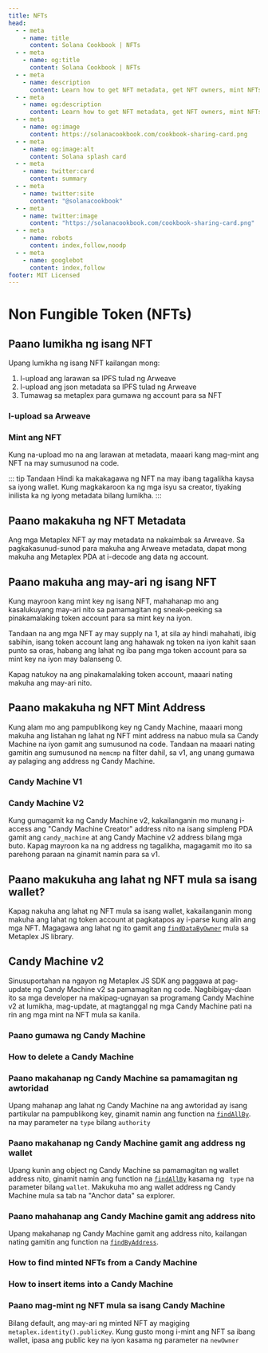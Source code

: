 ```yaml
---
title: NFTs
head:
  - - meta
    - name: title
      content: Solana Cookbook | NFTs
  - - meta
    - name: og:title
      content: Solana Cookbook | NFTs
  - - meta
    - name: description
      content: Learn how to get NFT metadata, get NFT owners, mint NFTs on Solana, and more
  - - meta
    - name: og:description
      content: Learn how to get NFT metadata, get NFT owners, mint NFTs on Solana, and more
  - - meta
    - name: og:image
      content: https://solanacookbook.com/cookbook-sharing-card.png
  - - meta
    - name: og:image:alt
      content: Solana splash card
  - - meta
    - name: twitter:card
      content: summary
  - - meta
    - name: twitter:site
      content: "@solanacookbook"
  - - meta
    - name: twitter:image
      content: "https://solanacookbook.com/cookbook-sharing-card.png"
  - - meta
    - name: robots
      content: index,follow,noodp
  - - meta
    - name: googlebot
      content: index,follow
footer: MIT Licensed
---
```


# Non Fungible Token (NFTs)

## Paano lumikha ng isang NFT

Upang lumikha ng isang NFT kailangan mong:

1. I-upload ang larawan sa IPFS tulad ng Arweave
2. I-upload ang json metadata sa IPFS tulad ng Arweave
3. Tumawag sa metaplex para gumawa ng account para sa NFT

### I-upload sa Arweave

<SolanaCodeGroup>
  <SolanaCodeGroupItem title="TS" active>

  <template v-slot:default>

@[code](@/code/nfts/upload-arweave/upload-arweave.en.ts)

  </template>

  <template v-slot:preview>

@[code](@/code/nfts/upload-arweave/upload-arweave.preview.en.ts)

  </template>

  </SolanaCodeGroupItem>
  <SolanaCodeGroupItem title="Python">
  <template v-slot:default>

@[code](@/code/nfts/upload-arweave/upload-arweave.en.py)

  </template>

  <template v-slot:preview>

@[code](@/code/nfts/upload-arweave/upload-arweave.preview.en.py)

  </template>
  </SolanaCodeGroupItem>
</SolanaCodeGroup>

### Mint ang NFT

Kung na-upload mo na ang larawan at metadata, maaari kang mag-mint
ang NFT na may sumusunod na code.

<SolanaCodeGroup>
  <SolanaCodeGroupItem title="TS" active>

  <template v-slot:default>

@[code](@/code/nfts/mint-nft/mint-nft.en.ts)

  </template>

  <template v-slot:preview>

@[code](@/code/nfts/mint-nft/mint-nft.preview.en.ts)

  </template>

  </SolanaCodeGroupItem>
</SolanaCodeGroup>

::: tip Tandaan
Hindi ka makakagawa ng NFT na may ibang tagalikha kaysa sa iyong wallet.
Kung magkakaroon ka ng mga isyu sa creator, tiyaking inilista ka ng iyong metadata
bilang lumikha.
:::

## Paano makakuha ng NFT Metadata

Ang mga Metaplex NFT ay may metadata na nakaimbak sa Arweave. Sa pagkakasunud-sunod
para makuha ang Arweave metadata, dapat mong makuha ang Metaplex PDA at
i-decode ang data ng account.

<SolanaCodeGroup>
  <SolanaCodeGroupItem title="TS" active>

  <template v-slot:default>

@[code](@/code/nfts/get-metadata/get-metadata.en.ts)

  </template>

  <template v-slot:preview>

@[code](@/code/nfts/get-metadata/get-metadata.preview.en.ts)

  </template>

  </SolanaCodeGroupItem>

</SolanaCodeGroup>

## Paano makuha ang may-ari ng isang NFT

Kung mayroon kang mint key ng isang NFT, mahahanap mo ang kasalukuyang may-ari nito
sa pamamagitan ng sneak-peeking sa pinakamalaking token account para sa mint key na iyon.

Tandaan na ang mga NFT ay may supply na 1, at sila ay hindi mahahati,
ibig sabihin, isang token account lang ang hahawak ng token na iyon kahit saan
punto sa oras, habang ang lahat ng iba pang mga token account para sa mint key na iyon
may balanseng 0.

Kapag natukoy na ang pinakamalaking token account, maaari nating makuha ang may-ari nito.

<SolanaCodeGroup>
  <SolanaCodeGroupItem title="TS" active>

  <template v-slot:default>

@[code](@/code/nfts/get-owner/get-owner.en.ts)

  </template>

  <template v-slot:preview>

@[code](@/code/nfts/get-owner/get-owner.preview.en.ts)

  </template>

  </SolanaCodeGroupItem>

</SolanaCodeGroup>

## Paano makakuha ng NFT Mint Address

Kung alam mo ang pampublikong key ng Candy Machine, maaari mong makuha ang listahan ng lahat ng NFT mint address na nabuo mula sa Candy Machine na iyon gamit ang sumusunod na code. Tandaan na maaari nating gamitin ang sumusunod na `memcmp` na filter dahil, sa v1, ang unang gumawa ay palaging ang address ng Candy Machine.

### Candy Machine V1

<SolanaCodeGroup>
<SolanaCodeGroupItem title="TS" active>

  <template v-slot:default>

@[code](@/code/nfts/nfts-mint-addresses/mint-addresses.en.ts)

  </template>

  <template v-slot:preview>

@[code](@/code/nfts/nfts-mint-addresses/mint-addresses-preview.en.ts)

  </template>

  </SolanaCodeGroupItem>

</SolanaCodeGroup>

### Candy Machine V2

Kung gumagamit ka ng Candy Machine v2, kakailanganin mo munang i-access ang "Candy Machine Creator" address nito na isang simpleng PDA gamit ang `candy_machine` at ang Candy Machine v2 address bilang mga buto. Kapag mayroon ka na ng address ng tagalikha, magagamit mo ito sa parehong paraan na ginamit namin para sa v1.

<SolanaCodeGroup>
<SolanaCodeGroupItem title="TS" active>

  <template v-slot:default>

@[code](@/code/nfts/nfts-mint-addresses/mint-addresses-v2.en.ts)

  </template>

  <template v-slot:preview>

@[code](@/code/nfts/nfts-mint-addresses/mint-addresses-preview-v2.en.ts)

  </template>

  </SolanaCodeGroupItem>

</SolanaCodeGroup>

## Paano makukuha ang lahat ng NFT mula sa isang wallet?

Kapag nakuha ang lahat ng NFT mula sa isang wallet, kakailanganin mong makuha ang lahat ng token account at pagkatapos ay i-parse kung alin ang mga NFT.
Magagawa ang lahat ng ito gamit ang [`findDataByOwner`](https://github.com/metaplex-foundation/js/blob/248b61baf89a69b88f9a461e32b1cbd54a9b0a18/src/programs/metadata/accounts/Metadata.ts#L220-L236) mula sa Metaplex JS library.

<SolanaCodeGroup>
<SolanaCodeGroupItem title="TS" active>

  <template v-slot:default>

@[code](@/code/nfts/get-all-nfts/get-all-nfts.en.ts)

  </template>

  <template v-slot:preview>

@[code](@/code/nfts/get-all-nfts/get-all-nfts.preview.en.ts)

  </template>

  </SolanaCodeGroupItem>
</SolanaCodeGroup>

## Candy Machine v2

Sinusuportahan na ngayon ng Metaplex JS SDK ang paggawa at pag-update ng Candy Machine v2 sa pamamagitan ng code. Nagbibigay-daan ito sa mga developer na makipag-ugnayan sa programang Candy Machine v2 at lumikha, mag-update, at magtanggal ng mga Candy Machine pati na rin ang mga mint na NFT mula sa kanila.

### Paano gumawa ng Candy Machine

<SolanaCodeGroup>
<SolanaCodeGroupItem title="TS" active>

  <template v-slot:default>

@[code](@/code/nfts/candy-machine/create-candy-machine.en.ts)

  </template>

  <template v-slot:preview>

@[code](@/code/nfts/candy-machine/create-candy-machine.preview.en.ts)

  </template>

  </SolanaCodeGroupItem>

</SolanaCodeGroup>

### How to delete a Candy Machine

<SolanaCodeGroup>
<SolanaCodeGroupItem title="TS" active>

  <template v-slot:default>

@[code](@/code/nfts/candy-machine/delete-candy-machine.en.ts)

  </template>

  <template v-slot:preview>

@[code](@/code/nfts/candy-machine/delete-candy-machine.preview.en.ts)

  </template>

  </SolanaCodeGroupItem>

</SolanaCodeGroup>

### Paano makahanap ng Candy Machine sa pamamagitan ng awtoridad

Upang mahanap ang lahat ng Candy Machine na ang awtoridad ay isang partikular na pampublikong key, ginamit namin ang function na [`findAllBy`](https://metaplex-foundation.github.io/js/classes/js.CandyMachinesV2Client.html#findAllBy). na may parameter na `type` bilang `authority`

<SolanaCodeGroup>
<SolanaCodeGroupItem title="TS" active>

  <template v-slot:default>

@[code](@/code/nfts/candy-machine/find-via-authority.en.ts)

  </template>

  <template v-slot:preview>

@[code](@/code/nfts/candy-machine/find-via-authority.preview.en.ts)

  </template>

  </SolanaCodeGroupItem>

</SolanaCodeGroup>

### Paano makahanap ng Candy Machine gamit ang address ng wallet

Upang kunin ang object ng Candy Machine sa pamamagitan ng wallet address nito, ginamit namin ang function na [`findAllBy`](https://metaplex-foundation.github.io/js/classes/js.CandyMachinesV2Client.html#findAllBy) kasama ng ` type` na parameter bilang `wallet`. Makukuha mo ang wallet address ng Candy Machine mula sa tab na "Anchor data" sa explorer.

<SolanaCodeGroup>
<SolanaCodeGroupItem title="TS" active>

  <template v-slot:default>

@[code](@/code/nfts/candy-machine/find-via-wallet.en.ts)

  </template>

  <template v-slot:preview>

@[code](@/code/nfts/candy-machine/find-via-wallet.preview.en.ts)

  </template>

  </SolanaCodeGroupItem>

</SolanaCodeGroup>

### Paano mahahanap ang Candy Machine gamit ang address nito

Upang makahanap ng Candy Machine gamit ang address nito, kailangan nating gamitin ang function na [`findByAddress`](https://metaplex-foundation.github.io/js/classes/js.CandyMachinesV2Client.html#findByAddress).

<SolanaCodeGroup>
<SolanaCodeGroupItem title="TS" active>

  <template v-slot:default>

@[code](@/code/nfts/candy-machine/find-via-address.en.ts)

  </template>

  <template v-slot:preview>

@[code](@/code/nfts/candy-machine/find-via-address.preview.en.ts)

  </template>

  </SolanaCodeGroupItem>

</SolanaCodeGroup>

### How to find minted NFTs from a Candy Machine

<SolanaCodeGroup>
<SolanaCodeGroupItem title="TS" active>

  <template v-slot:default>

@[code](@/code/nfts/candy-machine/find-minted-nfts.en.ts)

  </template>

  <template v-slot:preview>

@[code](@/code/nfts/candy-machine/find-minted-nfts.preview.en.ts)

  </template>

  </SolanaCodeGroupItem>

</SolanaCodeGroup>

### How to insert items into a Candy Machine

<SolanaCodeGroup>
<SolanaCodeGroupItem title="TS" active>

  <template v-slot:default>

@[code](@/code/nfts/candy-machine/insert-items.en.ts)

  </template>

  <template v-slot:preview>

@[code](@/code/nfts/candy-machine/insert-items.preview.en.ts)

  </template>

  </SolanaCodeGroupItem>

</SolanaCodeGroup>

### Paano mag-mint ng NFT mula sa isang Candy Machine

Bilang default, ang may-ari ng minted NFT ay magiging `metaplex.identity().publicKey`. Kung gusto mong i-mint ang NFT sa ibang wallet, ipasa ang public key na iyon kasama ng parameter na `newOwner`

<SolanaCodeGroup>
<SolanaCodeGroupItem title="TS" active>

  <template v-slot:default>

@[code](@/code/nfts/candy-machine/mint-nft.en.ts)

  </template>

  <template v-slot:preview>

@[code](@/code/nfts/candy-machine/mint-nft.preview.en.ts)

  </template>

  </SolanaCodeGroupItem>

</SolanaCodeGroup>
